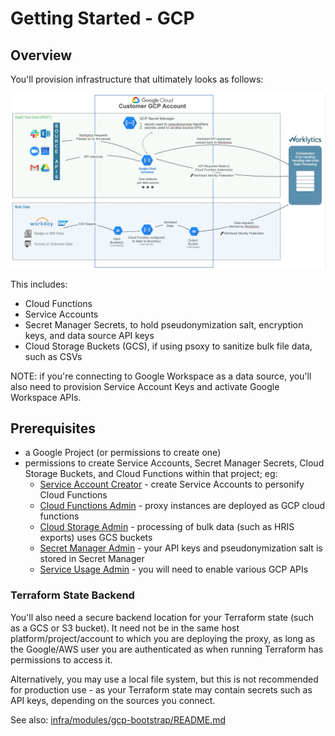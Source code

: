 # Getting Started - GCP

## Overview

You'll provision infrastructure that ultimately looks as follows:

![GCP Archiecture Diagram.png](gcp-arch-diagram.jpg)

This includes:
  - Cloud Functions
  - Service Accounts
  - Secret Manager Secrets, to hold pseudonymization salt, encryption keys, and data source API keys
  - Cloud Storage Buckets (GCS), if using psoxy to sanitize bulk file data, such as CSVs

NOTE: if you're connecting to Google Workspace as a data source, you'll also need to provision
Service Account Keys and activate Google Workspace APIs.

## Prerequisites

  - a Google Project (or permissions to create one)
  - permissions to create Service Accounts, Secret Manager Secrets, Cloud Storage Buckets, and Cloud
    Functions within that project; eg:
     * [Service Account Creator](https://cloud.google.com/iam/docs/understanding-roles#iam.serviceAccountCreator) - create Service Accounts to personify Cloud Functions
     * [Cloud Functions Admin](https://cloud.google.com/iam/docs/understanding-roles#cloudfunctions.admin) - proxy instances are deployed as GCP cloud functions
     * [Cloud Storage Admin](https://cloud.google.com/iam/docs/understanding-roles#storage.admin) - processing of bulk data (such as HRIS exports) uses GCS buckets
     * [Secret Manager Admin](https://cloud.google.com/iam/docs/understanding-roles#secretmanager.admin) - your API keys and pseudonymization salt is stored in Secret Manager
     * [Service Usage Admin](https://cloud.google.com/iam/docs/understanding-roles#serviceusage.serviceUsageAdmin) - you will need to enable various GCP APIs

### Terraform State Backend

You'll also need a secure backend location for your Terraform state (such as a GCS or S3 bucket). It
need not be in the same host platform/project/account to which you are deploying the proxy, as long
as the Google/AWS user you are authenticated as when running Terraform has permissions to access it.

Alternatively, you may use a local file system, but this is not recommended for production use - as
your Terraform state may contain secrets such as API keys, depending on the sources you connect.

See also: [infra/modules/gcp-bootstrap/README.md](../../infra/modules/gcp-bootstrap/README.md)
